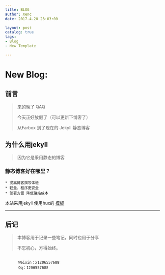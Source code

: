 ```yaml
---
title: BLOG
author: Xenc
date: 2017-4-20 23:03:00

layout: post
catalog: true
tags:
- Blog
- New Template

---
```


# New Blog:
## 前言
> 来的晚了 QAQ
>
> 今天正好放假了（可以更新下博客了）
>
> 从Farbox 到了现在的 Jekyll 静态博客

## 为什么用jekyll
> 因为它是采用静态的博客

### 静态博客好在哪里？
    * 提高博客撰写体验
    * 轻量、程序更安全
    * 部署方便 降低建站成本

本站采用jekyll 使用hux的 [模板](https://huangxuan.me/)
***
## 后记
>本博客用于记录一些笔记，同时也用于分享
>
>不忘初心，方得始终。

```

      Weixin：x1206557688
      Qq：1206557688

```
